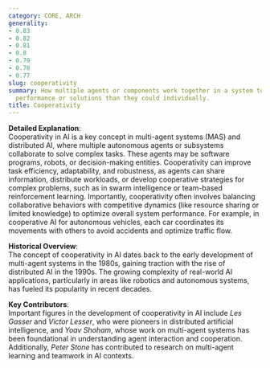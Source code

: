```yaml
---
category: CORE, ARCH
generality:
- 0.83
- 0.82
- 0.81
- 0.8
- 0.79
- 0.78
- 0.77
slug: cooperativity
summary: How multiple agents or components work together in a system to achieve better
  performance or solutions than they could individually.
title: Cooperativity
---
```


**Detailed Explanation**:  
Cooperativity in AI is a key concept in multi-agent systems (MAS) and distributed AI, where multiple autonomous agents or subsystems collaborate to solve complex tasks. These agents may be software programs, robots, or decision-making entities. Cooperativity can improve task efficiency, adaptability, and robustness, as agents can share information, distribute workloads, or develop cooperative strategies for complex problems, such as in swarm intelligence or team-based reinforcement learning. Importantly, cooperativity often involves balancing collaborative behaviors with competitive dynamics (like resource sharing or limited knowledge) to optimize overall system performance. For example, in cooperative AI for autonomous vehicles, each car coordinates its movements with others to avoid accidents and optimize traffic flow.

**Historical Overview**:  
The concept of cooperativity in AI dates back to the early development of multi-agent systems in the 1980s, gaining traction with the rise of distributed AI in the 1990s. The growing complexity of real-world AI applications, particularly in areas like robotics and autonomous systems, has fueled its popularity in recent decades.

**Key Contributors**:  
Important figures in the development of cooperativity in AI include *Les Gasser* and *Victor Lesser*, who were pioneers in distributed artificial intelligence, and *Yoav Shoham*, whose work on multi-agent systems has been foundational in understanding agent interaction and cooperation. Additionally, *Peter Stone* has contributed to research on multi-agent learning and teamwork in AI contexts.